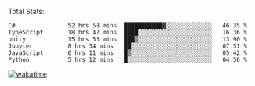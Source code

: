 Total Stats:
<!--START_SECTION:waka-->

```text
C#               52 hrs 58 mins  ███████████▓░░░░░░░░░░░░░   46.35 %
TypeScript       18 hrs 42 mins  ████░░░░░░░░░░░░░░░░░░░░░   16.36 %
unity            15 hrs 53 mins  ███▒░░░░░░░░░░░░░░░░░░░░░   13.90 %
Jupyter          8 hrs 34 mins   ██░░░░░░░░░░░░░░░░░░░░░░░   07.51 %
JavaScript       6 hrs 11 mins   █▒░░░░░░░░░░░░░░░░░░░░░░░   05.42 %
Python           5 hrs 12 mins   █░░░░░░░░░░░░░░░░░░░░░░░░   04.56 %
```

<!--END_SECTION:waka-->

[![wakatime](https://wakatime.com/badge/user/d6a1e036-2153-43d6-9604-0dce67457b7f.svg)](https://wakatime.com/@d6a1e036-2153-43d6-9604-0dce67457b7f)
